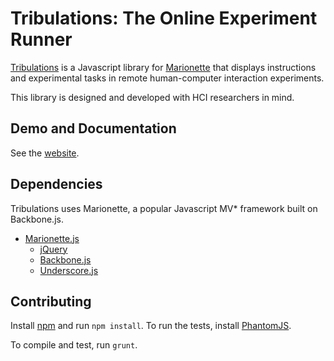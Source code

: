 Tribulations: The Online Experiment Runner
============

[Tribulations](http://louisrli.github.io/tribulations) is a Javascript library for [Marionette](http://marionettejs.com/) that displays instructions and experimental tasks in remote human-computer interaction experiments.

This library is designed and developed with HCI researchers in mind.

Demo and Documentation
-----------
See the [website](http://louisrli.github.io/tribulations).

Dependencies
-------------

Tribulations uses Marionette, a popular Javascript MV\* framework built on Backbone.js. 

* [Marionette.js](http://marionettejs.com)
  * [jQuery](http://jquery.com)
  * [Backbone.js](http://backbonejs.org/)
  * [Underscore.js](http://underscorejs.org/)


Contributing
-------------
Install [npm](https://npmjs.org/) and run `npm install`. To run the tests, install [PhantomJS](http://phantomjs.org/).  

To compile and test, run `grunt`.


